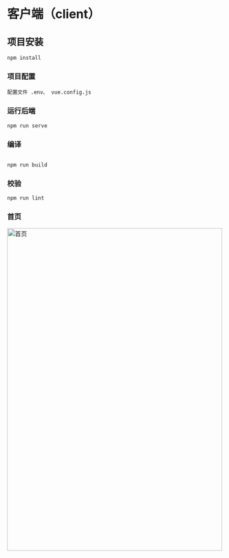 # 客户端（client）

## 项目安装

```
npm install
```

### 项目配置

```
配置文件 .env、 vue.config.js
```

### 运行后端

```
npm run serve
```

### 编译

```

npm run build
```

### 校验

```
npm run lint
```
### 首页
<img src="https://img1.imgtp.com/2023/09/08/EFE4At0l.png" alt="首页" width="500" height="750">

